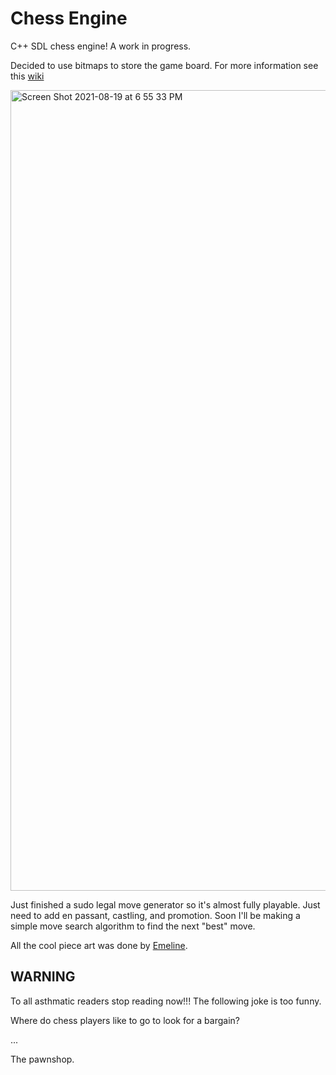 # Chess Engine
C++ SDL chess engine! A work in progress. 

Decided to use bitmaps to store the game board. For more information see this [wiki](https://www.chessprogramming.org/Bitboards)


<img width="1281" alt="Screen Shot 2021-08-19 at 6 55 33 PM" src="https://user-images.githubusercontent.com/54146662/130154547-fd82682b-22b8-4022-a4b3-35c3fe89081b.png">

Just finished a sudo legal move generator so it's almost fully playable. Just need to add en passant, castling, and promotion. Soon I'll be making a simple
move search algorithm to find the next "best" move. 

All the cool piece art was done by [Emeline](https://github.com/EmRobotics).

## WARNING
To all asthmatic readers stop reading now!!! The following joke is too funny.

Where do chess players like to go to look for a bargain?

...

The pawnshop.
